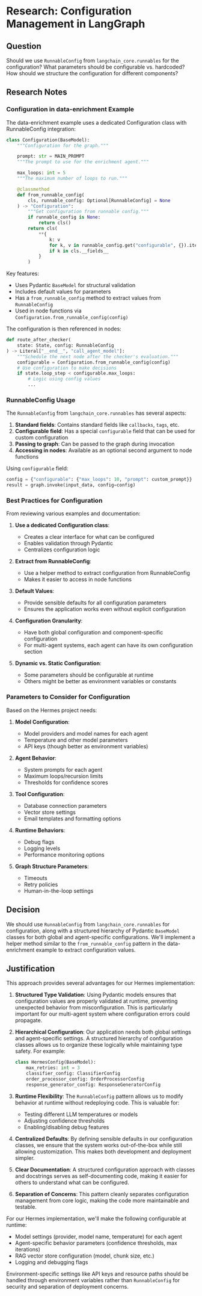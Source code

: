 # Research: Configuration Management in LangGraph

## Question
Should we use `RunnableConfig` from `langchain_core.runnables` for the configuration? What parameters should be configurable vs. hardcoded? How should we structure the configuration for different components?

## Research Notes

### Configuration in data-enrichment Example

The data-enrichment example uses a dedicated Configuration class with RunnableConfig integration:

```python
class Configuration(BaseModel):
    """Configuration for the graph."""

    prompt: str = MAIN_PROMPT
    """The prompt to use for the enrichment agent."""

    max_loops: int = 5
    """The maximum number of loops to run."""

    @classmethod
    def from_runnable_config(
        cls, runnable_config: Optional[RunnableConfig] = None
    ) -> "Configuration":
        """Get configuration from runnable config."""
        if runnable_config is None:
            return cls()
        return cls(
            **{
                k: v
                for k, v in runnable_config.get("configurable", {}).items()
                if k in cls.__fields__
            }
        )
```

Key features:
- Uses Pydantic `BaseModel` for structural validation
- Includes default values for parameters
- Has a `from_runnable_config` method to extract values from `RunnableConfig`
- Used in node functions via `Configuration.from_runnable_config(config)`

The configuration is then referenced in nodes:

```python
def route_after_checker(
    state: State, config: RunnableConfig
) -> Literal["__end__", "call_agent_model"]:
    """Schedule the next node after the checker's evaluation."""
    configurable = Configuration.from_runnable_config(config)
    # Use configuration to make decisions
    if state.loop_step < configurable.max_loops:
        # Logic using config values
        ...
```

### RunnableConfig Usage

The `RunnableConfig` from `langchain_core.runnables` has several aspects:

1. **Standard fields**: Contains standard fields like `callbacks`, `tags`, etc.
2. **Configurable field**: Has a special `configurable` field that can be used for custom configuration
3. **Passing to graph**: Can be passed to the graph during invocation
4. **Accessing in nodes**: Available as an optional second argument to node functions

Using `configurable` field:
```python
config = {"configurable": {"max_loops": 10, "prompt": custom_prompt}}
result = graph.invoke(input_data, config=config)
```

### Best Practices for Configuration

From reviewing various examples and documentation:

1. **Use a dedicated Configuration class**:
   - Creates a clear interface for what can be configured
   - Enables validation through Pydantic
   - Centralizes configuration logic

2. **Extract from RunnableConfig**:
   - Use a helper method to extract configuration from RunnableConfig
   - Makes it easier to access in node functions

3. **Default Values**:
   - Provide sensible defaults for all configuration parameters
   - Ensures the application works even without explicit configuration

4. **Configuration Granularity**:
   - Have both global configuration and component-specific configuration
   - For multi-agent systems, each agent can have its own configuration section

5. **Dynamic vs. Static Configuration**:
   - Some parameters should be configurable at runtime
   - Others might be better as environment variables or constants

### Parameters to Consider for Configuration

Based on the Hermes project needs:

1. **Model Configuration**:
   - Model providers and model names for each agent
   - Temperature and other model parameters
   - API keys (though better as environment variables)

2. **Agent Behavior**:
   - System prompts for each agent
   - Maximum loops/recursion limits
   - Thresholds for confidence scores

3. **Tool Configuration**:
   - Database connection parameters
   - Vector store settings
   - Email templates and formatting options

4. **Runtime Behaviors**:
   - Debug flags
   - Logging levels
   - Performance monitoring options

5. **Graph Structure Parameters**:
   - Timeouts
   - Retry policies
   - Human-in-the-loop settings

## Decision
We should use `RunnableConfig` from `langchain_core.runnables` for configuration, along with a structured hierarchy of Pydantic `BaseModel` classes for both global and agent-specific configurations. We'll implement a helper method similar to the `from_runnable_config` pattern in the data-enrichment example to extract configuration values.

## Justification
This approach provides several advantages for our Hermes implementation:

1. **Structured Type Validation**: Using Pydantic models ensures that configuration values are properly validated at runtime, preventing unexpected behavior from misconfiguration. This is particularly important for our multi-agent system where configuration errors could propagate.

2. **Hierarchical Configuration**: Our application needs both global settings and agent-specific settings. A structured hierarchy of configuration classes allows us to organize these logically while maintaining type safety. For example:
   ```python
   class HermesConfig(BaseModel):
       max_retries: int = 3
       classifier_config: ClassifierConfig
       order_processor_config: OrderProcessorConfig
       response_generator_config: ResponseGeneratorConfig
   ```

3. **Runtime Flexibility**: The `RunnableConfig` pattern allows us to modify behavior at runtime without redeploying code. This is valuable for:
   - Testing different LLM temperatures or models
   - Adjusting confidence thresholds
   - Enabling/disabling debug features

4. **Centralized Defaults**: By defining sensible defaults in our configuration classes, we ensure that the system works out-of-the-box while still allowing customization. This makes both development and deployment simpler.

5. **Clear Documentation**: A structured configuration approach with classes and docstrings serves as self-documenting code, making it easier for others to understand what can be configured.

6. **Separation of Concerns**: This pattern cleanly separates configuration management from core logic, making the code more maintainable and testable.

For our Hermes implementation, we'll make the following configurable at runtime:
- Model settings (provider, model name, temperature) for each agent
- Agent-specific behavior parameters (confidence thresholds, max iterations)
- RAG vector store configuration (model, chunk size, etc.)
- Logging and debugging flags

Environment-specific settings like API keys and resource paths should be handled through environment variables rather than `RunnableConfig` for security and separation of deployment concerns. 